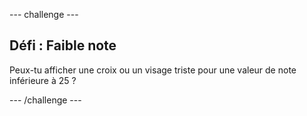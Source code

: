 --- challenge ---

## Défi : Faible note

Peux-tu afficher une croix ou un visage triste pour une valeur de note inférieure à 25 ?

--- /challenge ---